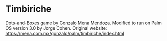 # Timbiriche
Dots-and-Boxes game by Gonzalo Mena Mendoza. 
Modified to run on Palm OS version 3.0 by Jorge Cohen.
Original website: https://mena.com.mx/gonzalo/palm/timbiriche/index.html
